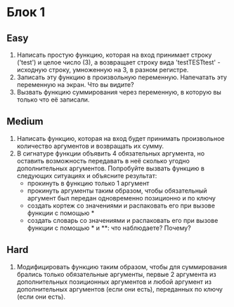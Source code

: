 # Блок 1
## Easy
1. Написать простую функцию, которая на вход принимает строку ('test') и целое число (3), а возвращает строку вида 'testTESTtest' - исходную строку, умноженную на 3, в разном регистре.
2. Записать эту функцию в произвольную переменную. Напечатать эту переменную на экран. Что вы видите?
3. Вызвать функцию суммирования через переменную, в которую вы только что её записали.

## Medium
1. Написать функцию, которая на вход будет принимать произвольное количество аргументов и возвращать их сумму.
2. В сигнатуре функции объявить 4 обязательных аргумента, но оставить возможность передавать в неё сколько угодно дополнительных аргументов. Попробуйте вызвать функцию в следующих ситуациях и объясните результат:
   - прокинуть в функцию только 1 аргумент
   - прокинуть аргументы таким образом, чтобы обязательный аргумент был передан одновременно позиционно и по ключу
   - создать кортеж со значениями и распаковать его при вызове функции с помощью *
   - создать словарь со значениями и распаковать его при вызове функции с помощью * и **: что наблюдаете? Почему?

## Hard
1. Модифицировать функцию таким образом, чтобы для суммирования брались только обязательные аргументы, первые 2 аргумента из дополнительных позиционных аргументов и любой аргумент из дополнительных аргументов (если они есть), переданных по ключу (если они есть).
